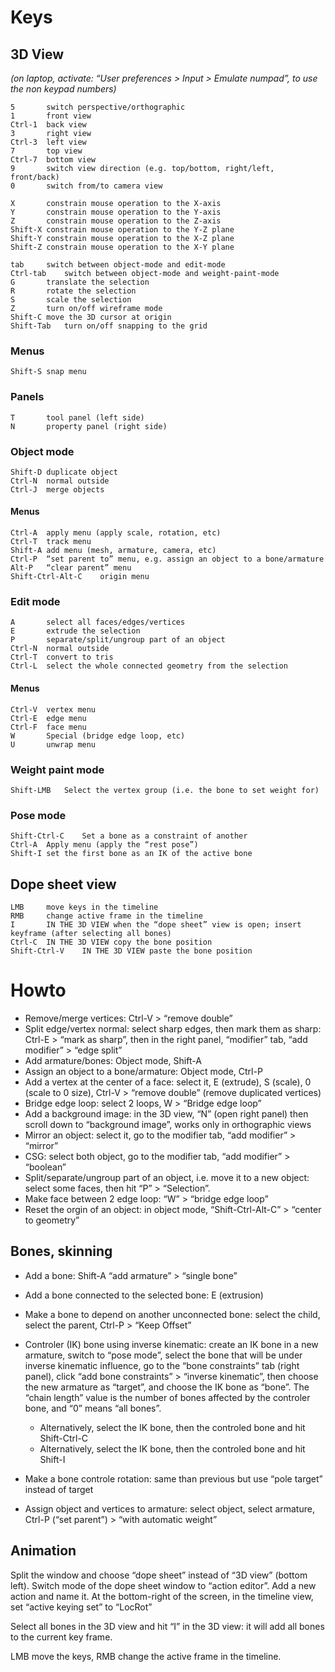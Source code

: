 
# Keys

## 3D View

*(on laptop, activate: “User preferences > Input > Emulate numpad”, to use the non keypad numbers)*

	5		switch perspective/orthographic
	1		front view
	Ctrl-1	back view
	3		right view
	Ctrl-3	left view
	7		top view
	Ctrl-7	bottom view
	9		switch view direction (e.g. top/bottom, right/left, front/back)
	0		switch from/to camera view
	
	X		constrain mouse operation to the X-axis
	Y		constrain mouse operation to the Y-axis
	Z		constrain mouse operation to the Z-axis
	Shift-X	constrain mouse operation to the Y-Z plane
	Shift-Y	constrain mouse operation to the X-Z plane
	Shift-Z	constrain mouse operation to the X-Y plane
	
	tab		switch between object-mode and edit-mode
	Ctrl-tab	switch between object-mode and weight-paint-mode
	G		translate the selection
	R		rotate the selection
	S		scale the selection
	Z		turn on/off wireframe mode
	Shift-C	move the 3D cursor at origin
	Shift-Tab	turn on/off snapping to the grid
	
	

### Menus

	Shift-S	snap menu



### Panels

	T		tool panel (left side)
	N		property panel (right side)



### Object mode

	Shift-D	duplicate object
	Ctrl-N	normal outside
	Ctrl-J	merge objects

#### Menus

	Ctrl-A	apply menu (apply scale, rotation, etc)
	Ctrl-T	track menu
	Shift-A	add menu (mesh, armature, camera, etc)
	Ctrl-P	“set parent to” menu, e.g. assign an object to a bone/armature
	Alt-P	“clear parent” menu
	Shift-Ctrl-Alt-C	origin menu



### Edit mode

	A		select all faces/edges/vertices
	E		extrude the selection
	P		separate/split/ungroup part of an object
	Ctrl-N	normal outside
	Ctrl-T	convert to tris
	Ctrl-L	select the whole connected geometry from the selection

#### Menus

	Ctrl-V	vertex menu
	Ctrl-E	edge menu
	Ctrl-F	face menu
	W		Special (bridge edge loop, etc)
	U		unwrap menu



### Weight paint mode

	Shift-LMB	Select the vertex group (i.e. the bone to set weight for)



### Pose mode

	Shift-Ctrl-C	Set a bone as a constraint of another
	Ctrl-A	Apply menu (apply the “rest pose”)
	Shift-I	set the first bone as an IK	of the active bone



## Dope sheet view

	LMB		move keys in the timeline
	RMB		change active frame in the timeline
	I		IN THE 3D VIEW when the “dope sheet” view is open; insert keyframe (after selecting all bones)
	Ctrl-C	IN THE 3D VIEW copy the bone position
	Shift-Ctrl-V	IN THE 3D VIEW paste the bone position




# Howto

* Remove/merge vertices: Ctrl-V > “remove double”
* Split edge/vertex normal: select sharp edges, then mark them as sharp: Ctrl-E > “mark as sharp”, then in the right panel,
  “modifier” tab, “add modifier” > “edge split”
* Add armature/bones: Object mode, Shift-A
* Assign an object to a bone/armature: Object mode, Ctrl-P
* Add a vertex at the center of a face: select it, E (extrude), S (scale), 0 (scale to 0 size), Ctrl-V > “remove double” (remove
  duplicated vertices)
* Bridge edge loop: select 2 loops, W > “Bridge edge loop”
* Add a background image: in the 3D view, “N” (open right panel) then scroll down to “background image”, works only in
  orthographic views
* Mirror an object: select it, go to the modifier tab, “add modifier” > “mirror”
* CSG: select both object, go to the modifier tab, “add modifier” > “boolean”
* Split/separate/ungroup part of an object, i.e. move it to a new object: select some faces, then hit “P” > “Selection”.
* Make face between 2 edge loop: “W” > “bridge edge loop”
* Reset the orgin of an object: in object mode, “Shift-Ctrl-Alt-C” > “center to geometry”


## Bones, skinning

* Add a bone: Shift-A “add armature” > “single bone”
* Add a bone connected to the selected bone: E (extrusion)
* Make a bone to depend on another unconnected bone: select the child, select the parent, Ctrl-P > “Keep Offset”
* Controler (IK) bone using inverse kinematic: create an IK bone in a new armature, switch to “pose mode”,
  select the bone that will be under inverse kinematic influence, go to the “bone constraints” tab (right panel),
  click “add bone constraints” > “inverse kinematic”, then choose the new armature as “target”, and choose the IK bone
  as “bone”. The “chain length” value is the number of bones affected by the controler bone, and “0” means “all bones”.
	
	* Alternatively, select the IK bone, then the controled bone and hit Shift-Ctrl-C
	* Alternatively, select the IK bone, then the controled bone and hit Shift-I
	
* Make a bone controle rotation: same than previous but use “pole target” instead of target
* Assign object and vertices to armature: select object, select armature, Ctrl-P (“set parent”) > “with automatic weight”



## Animation

Split the window and choose “dope sheet” instead of “3D view” (bottom left).
Switch mode of the dope sheet window to “action editor”.
Add a new action and name it.
At the bottom-right of the screen, in the timeline view, set “active keying set” to “LocRot”

Select all bones in the 3D view and hit “I” in the 3D view: it will add all bones to the current key frame.

LMB move the keys, RMB change the active frame in the timeline.


